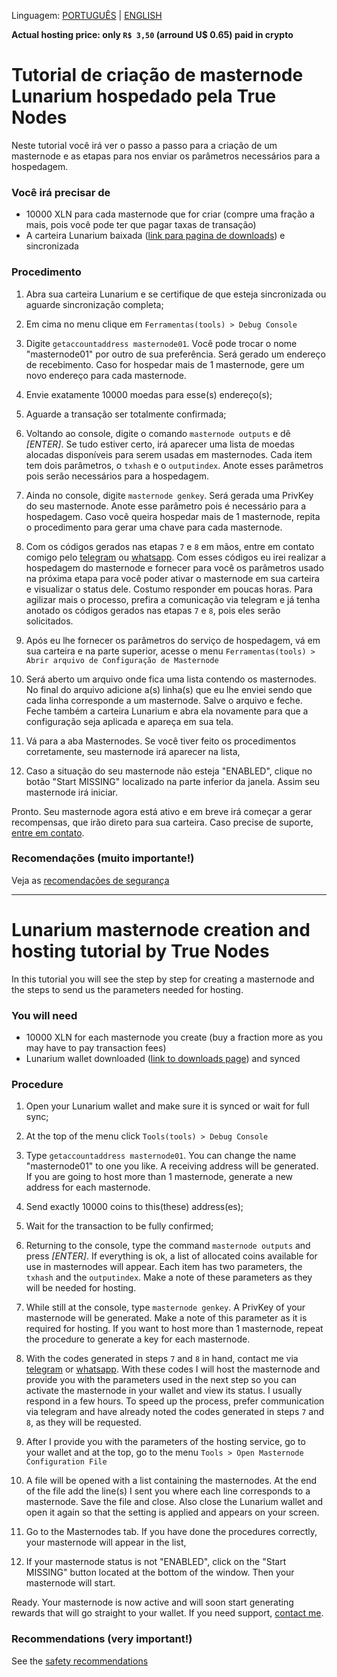 Linguagem: [PORTUGUÊS](#tutorial-de-criação-de-masternode-lunarium-hospedado-pela-true-nodes) | [ENGLISH](#lunarium-masternode-creation-and-hosting-tutorial-by-true-nodes)

**Actual hosting price: only ```R$ 3,50``` (arround U$ 0.65) paid in crypto**

# Tutorial de criação de masternode Lunarium hospedado pela True Nodes
Neste tutorial você irá ver o passo a passo para a criação de um masternode e as etapas para nos enviar os parâmetros necessários para a hospedagem.

### Você irá precisar de
* 10000 XLN para cada masternode que for criar (compre uma fração a mais, pois você pode ter que pagar taxas de transação)
* A carteira Lunarium baixada ([link para pagina de downloads](https://github.com/LunariumCoin/lunarium/releases/latest)) e sincronizada

### Procedimento
1. Abra sua carteira Lunarium e se certifique de que esteja sincronizada ou aguarde sincronização completa;
2. Em cima no menu clique em ```Ferramentas(tools) > Debug Console```
3. Digite ```getaccountaddress masternode01```. Você pode trocar o nome "masternode01" por outro de sua preferência. Será gerado um endereço de recebimento. Caso for hospedar mais de 1 masternode, gere um novo endereço para cada masternode.
4. Envie exatamente 10000 moedas para esse(s) endereço(s);
6. Aguarde a transação ser totalmente confirmada;
7. Voltando ao console, digite o comando ```masternode outputs``` e dê _[ENTER]_. Se tudo estiver certo, irá aparecer uma lista de moedas alocadas disponíveis para serem usadas em masternodes. Cada item tem dois parâmetros, o ```txhash``` e o ```outputindex```. Anote esses parâmetros pois serão necessários para a hospedagem.
8. Ainda no console, digite ```masternode genkey```. Será gerada uma PrivKey do seu masternode. Anote esse parâmetro pois é necessário para a hospedagem. Caso você queira hospedar mais de 1 masternode, repita o procedimento para gerar uma chave para cada masternode.

9. Com os códigos gerados nas etapas ```7``` e ```8``` em mãos, entre em contato comigo pelo [telegram](https://t.me/matheus_bach) ou [whatsapp](https://api.whatsapp.com/send?phone=5549985054419&text=Quero%20hospedar%20meu%20masternode%20na%20True%20Nodes). Com esses códigos eu irei realizar a hospedagem do masternode e fornecer para você os parâmetros usado na próxima etapa para você poder ativar o masternode em sua carteira e visualizar o status dele. Costumo responder em poucas horas. Para agilizar mais o processo, prefira a comunicação via telegram e já tenha anotado os códigos gerados nas etapas ```7``` e ```8```, pois eles serão solicitados.

10. Após eu lhe fornecer os parâmetros do serviço de hospedagem, vá em sua carteira e na parte superior, acesse o menu ```Ferramentas(tools) > Abrir arquivo de Configuração de Masternode```
11. Será aberto um arquivo onde fica uma lista contendo os masternodes. No final do arquivo adicione a(s) linha(s) que eu lhe enviei sendo que cada linha corresponde a um masternode. Salve o arquivo e feche. Feche também a carteira Lunarium e abra ela novamente para que a configuração seja aplicada e apareça em sua tela.
12. Vá para a aba Masternodes. Se você tiver feito os procedimentos corretamente, seu masternode irá aparecer na lista, 
13. Caso a situação do seu masternode não esteja "ENABLED", clique no botão "Start MISSING" localizado na parte inferior da janela. Assim seu masternode irá iniciar.

Pronto. Seu masternode agora está ativo e em breve irá começar a gerar recompensas, que irão direto para sua carteira. Caso precise de suporte, [entre em contato](https://github.com/TrueNodes/SUPORTE.md).

### Recomendações (muito importante!)

Veja as [recomendações de segurança](/Seguranca.md)

---

# Lunarium masternode creation and hosting tutorial by True Nodes
In this tutorial you will see the step by step for creating a masternode and the steps to send us the parameters needed for hosting.

### You will need
* 10000 XLN for each masternode you create (buy a fraction more as you may have to pay transaction fees)
* Lunarium wallet downloaded ([link to downloads page](https://github.com/LunariumCoin/lunarium/releases/latest)) and synced

### Procedure
1. Open your Lunarium wallet and make sure it is synced or wait for full sync;
2. At the top of the menu click ```Tools(tools) > Debug Console```
3. Type ```getaccountaddress masternode01```. You can change the name "masternode01" to one you like. A receiving address will be generated. If you are going to host more than 1 masternode, generate a new address for each masternode.
4. Send exactly 10000 coins to this(these) address(es);
6. Wait for the transaction to be fully confirmed;
7. Returning to the console, type the command ```masternode outputs``` and press _[ENTER]_. If everything is ok, a list of allocated coins available for use in masternodes will appear. Each item has two parameters, the ```txhash``` and the ```outputindex```. Make a note of these parameters as they will be needed for hosting.
8. While still at the console, type ```masternode genkey```. A PrivKey of your masternode will be generated. Make a note of this parameter as it is required for hosting. If you want to host more than 1 masternode, repeat the procedure to generate a key for each masternode.

9. With the codes generated in steps ```7``` and ```8``` in hand, contact me via [telegram](https://t.me/matheus_bach) or [whatsapp](https://api.whatsapp.com/send?phone=5549985054419&text=I%20want%20host%20my%20masternode%20in%20True%20Nodes). With these codes I will host the masternode and provide you with the parameters used in the next step so you can activate the masternode in your wallet and view its status. I usually respond in a few hours. To speed up the process, prefer communication via telegram and have already noted the codes generated in steps ```7``` and ```8```, as they will be requested.

10. After I provide you with the parameters of the hosting service, go to your wallet and at the top, go to the menu ```Tools > Open Masternode Configuration File```
11. A file will be opened with a list containing the masternodes. At the end of the file add the line(s) I sent you where each line corresponds to a masternode. Save the file and close. Also close the Lunarium wallet and open it again so that the setting is applied and appears on your screen.
12. Go to the Masternodes tab. If you have done the procedures correctly, your masternode will appear in the list,
13. If your masternode status is not "ENABLED", click on the "Start MISSING" button located at the bottom of the window. Then your masternode will start.

Ready. Your masternode is now active and will soon start generating rewards that will go straight to your wallet. If you need support, [contact me](https://github.com/TrueNodes/SUPORTE.md).

### Recommendations (very important!)

See the [safety recommendations](/Security.md) 
